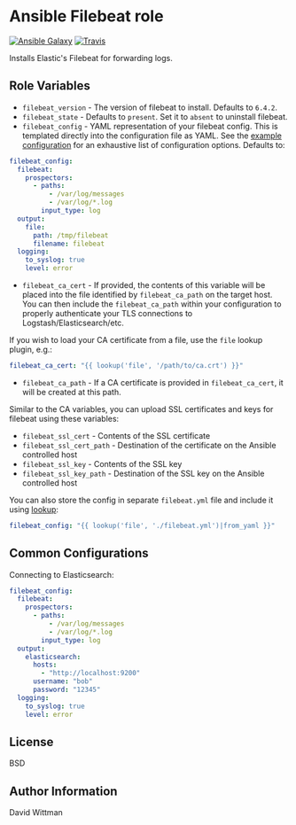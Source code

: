 Ansible Filebeat role
=========

[![Ansible Galaxy](https://img.shields.io/badge/galaxy-DavidWittman.filebeat-blue.svg?style=flat)](https://galaxy.ansible.com/detail#/role/6293) [![Travis](https://travis-ci.org/DavidWittman/ansible-filebeat.svg?branch=master)](https://travis-ci.org/DavidWittman/ansible-filebeat)

Installs Elastic's Filebeat for forwarding logs.

Role Variables
--------------

 - `filebeat_version` - The version of filebeat to install. Defaults to `6.4.2`.
 - `filebeat_state` - Defaults to `present`. Set it to `absent` to uninstall filebeat.
 - `filebeat_config` - YAML representation of your filebeat config. This is templated directly into the configuration file as YAML. See the [example configuration](https://github.com/elastic/beats/blob/master/filebeat/filebeat.reference.yml) for an exhaustive list of configuration options. Defaults to:

  ``` yaml
  filebeat_config:
    filebeat:
      prospectors:
        - paths:
            - /var/log/messages
            - /var/log/*.log
          input_type: log
    output:
      file:
        path: /tmp/filebeat
        filename: filebeat
    logging:
      to_syslog: true
      level: error
  ```
 - `filebeat_ca_cert` - If provided, the contents of this variable will be placed into the file identified by `filebeat_ca_path` on the target host. You can then include the `filebeat_ca_path` within your configuration to properly authenticate your TLS connections to Logstash/Elasticsearch/etc.
 
  If you wish to load your CA certificate from a file, use the `file` lookup plugin, e.g.:
  ``` yaml
  filebeat_ca_cert: "{{ lookup('file', '/path/to/ca.crt') }}"
  ```
 - `filebeat_ca_path` - If a CA certificate is provided in `filebeat_ca_cert`, it will be created at this path. 

Similar to the CA variables, you can upload SSL certificates and keys for filebeat using these variables:

 - `filebeat_ssl_cert` - Contents of the SSL certificate
 - `filebeat_ssl_cert_path` - Destination of the certificate on the Ansible controlled host
 - `filebeat_ssl_key` - Contents of the SSL key
 - `filebeat_ssl_key_path` - Destination of the SSL key on the Ansible controlled host

You can also store the config in separate `filebeat.yml` file and include it using [lookup](http://docs.ansible.com/ansible/playbooks_lookups.html#intro-to-lookups-getting-file-contents):

``` yaml
filebeat_config: "{{ lookup('file', './filebeat.yml')|from_yaml }}"
```

Common Configurations
---------------------

Connecting to Elasticsearch:

  ``` yaml
  filebeat_config:
    filebeat:
      prospectors:
        - paths:
            - /var/log/messages
            - /var/log/*.log
          input_type: log
    output:
      elasticsearch:
        hosts:
          - "http://localhost:9200"
        username: "bob"
        password: "12345"
    logging:
      to_syslog: true
      level: error
  ```

License
-------

BSD

Author Information
------------------

David Wittman
